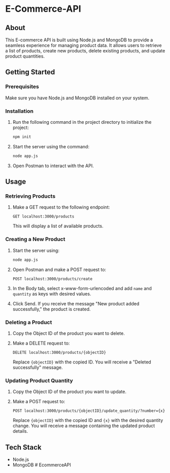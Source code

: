 # E-Commerce-API

## About

This E-commerce API is built using Node.js and MongoDB to provide a seamless experience for managing product data. It allows users to retrieve a list of products, create new products, delete existing products, and update product quantities.

## Getting Started

### Prerequisites

Make sure you have Node.js and MongoDB installed on your system.

### Installation

1. Run the following command in the project directory to initialize the project:

   ```bash
   npm init
   ```

2. Start the server using the command:

   ```bash
   node app.js
   ```

3. Open Postman to interact with the API.

## Usage

### Retrieving Products

1. Make a GET request to the following endpoint:

   ```
   GET localhost:3000/products
   ```

   This will display a list of available products.

### Creating a New Product

1. Start the server using:

   ```bash
   node app.js
   ```

2. Open Postman and make a POST request to:

   ```
   POST localhost:3000/products/create
   ```

3. In the Body tab, select x-www-form-urlencoded and add `name` and `quantity` as keys with desired values.

4. Click Send. If you receive the message "New product added successfully," the product is created.

### Deleting a Product

1. Copy the Object ID of the product you want to delete.

2. Make a DELETE request to:

   ```
   DELETE localhost:3000/products/{objectID}
   ```

   Replace `{objectID}` with the copied ID. You will receive a "Deleted successfully" message.

### Updating Product Quantity

1. Copy the Object ID of the product you want to update.

2. Make a POST request to:

   ```
   POST localhost:3000/products/{objectID}/update_quantity/?number={x}
   ```

   Replace `{objectID}` with the copied ID and `{x}` with the desired quantity change. You will receive a message containing the updated product details.

## Tech Stack

- Node.js
- MongoDB
#   E c o m m e r c e A P I  
 